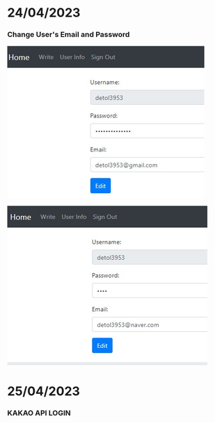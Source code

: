 # 24/04/2023

### Change User's Email and Password

![image](./Edit.jpg)

![image](./Edit2.jpg)


# 25/04/2023

### KAKAO API LOGIN 
